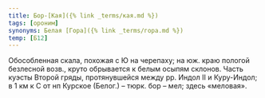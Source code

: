 ```yaml
---
title: Бор-[Кая]({% link _terms/кая.md %})
tags: [ороним]
synonyms: Белая [Гора]({% link _terms/гора.md %})
temp: [Б12]
---
```


Обособленная скала, похожая с Ю на черепаху; на юж. краю пологой безлесной
возв., круто обрывается к белым осыпям склонов. Часть куэсты Второй гряды,
протянувшейся между рр. Индол II и Куру-Индол; в 1 км к С от нп Курское (Белог.)
– тюрк. бор – мел; здесь «меловая».

